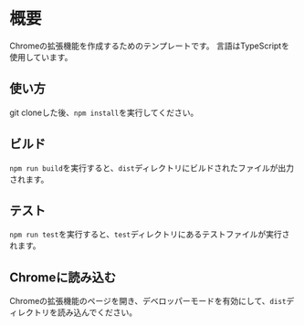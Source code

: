 # 概要

Chromeの拡張機能を作成するためのテンプレートです。
言語はTypeScriptを使用しています。

## 使い方

git cloneした後、`npm install`を実行してください。

## ビルド

`npm run build`を実行すると、`dist`ディレクトリにビルドされたファイルが出力されます。

## テスト

`npm run test`を実行すると、`test`ディレクトリにあるテストファイルが実行されます。

## Chromeに読み込む

Chromeの拡張機能のページを開き、デベロッパーモードを有効にして、`dist`ディレクトリを読み込んでください。